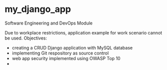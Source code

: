 # my_django_app
Software Engineering and DevOps Module

Due to workplace restrictions, application example for work scenario cannot be used. 
Objectives:
- creating a CRUD Django application with MySQL database
- implementing Git respository as source control
- web app security implemented using OWASP Top 10
- 
